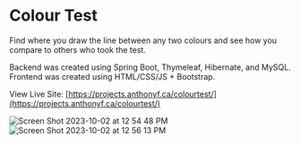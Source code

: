 # Colour Test

Find where you draw the line between any two colours and see how you compare to others who took the test.


Backend was created using Spring Boot, Thymeleaf, Hibernate, and MySQL. Frontend was created using HTML/CSS/JS + Bootstrap.

View Live Site: 
[https://projects.anthonyf.ca/colourtest/](https://projects.anthonyf.ca/colourtest/)


![Screen Shot 2023-10-02 at 12 54 48 PM](https://github.com/feliser/ColourTest/assets/37637640/0cca7206-5f07-40aa-ac6c-4125cde99b39)
![Screen Shot 2023-10-02 at 12 56 13 PM](https://github.com/feliser/ColourTest/assets/37637640/8b085cc0-9071-441f-9c83-bcd2512e18b2)
